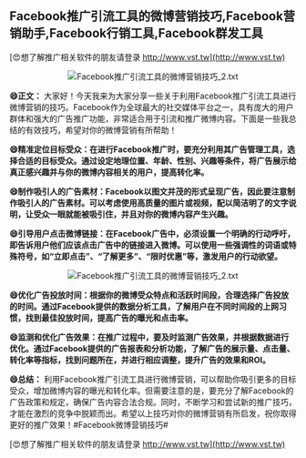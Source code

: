 ## **Facebook推广引流工具的微博营销技巧,Facebook营销助手,Facebook行销工具,Facebook群发工具**

[😍想了解推广相关软件的朋友请登录 http://www.vst.tw](http://www.vst.tw)

 <center><img src="https://vst.tw/MP4/tuiguang/png/6.png" alt="Facebook推广引流工具的微博营销技巧_2.txt"></center>

**😄正文：**
大家好！今天我来为大家分享一些关于利用Facebook推广引流工具进行微博营销的技巧。Facebook作为全球最大的社交媒体平台之一，具有庞大的用户群体和强大的广告推广功能，非常适合用于引流和推广微博内容。下面是一些我总结的有效技巧，希望对你的微博营销有所帮助！

**😄精准定位目标受众：在进行Facebook推广时，要充分利用其广告管理工具，选择合适的目标受众。通过设定地理位置、年龄、性别、兴趣等条件，将广告展示给真正感兴趣并与你的微博内容相关的用户，提高转化率。**

**😄制作吸引人的广告素材：Facebook以图文并茂的形式呈现广告，因此要注意制作吸引人的广告素材。可以考虑使用高质量的图片或视频，配以简洁明了的文字说明，让受众一眼就能被吸引住，并且对你的微博内容产生兴趣。**

**😄引导用户点击微博链接：在Facebook广告中，必须设置一个明确的行动呼吁，即告诉用户他们应该点击广告中的链接进入微博。可以使用一些强调性的词语或特殊符号，如“立即点击”、“了解更多”、“限时优惠”等，激发用户的行动欲望。**

 <center><img src="https://vst.tw/MP4/tuiguang/png/0.png" alt="Facebook推广引流工具的微博营销技巧_2.txt"></center>

**😄优化广告投放时间：根据你的微博受众特点和活跃时间段，合理选择广告投放的时间。通过Facebook提供的数据分析工具，了解用户在不同时间段的上网习惯，找到最佳投放时间，提高广告的曝光和点击率。**

**😄监测和优化广告效果：在推广过程中，要及时监测广告效果，并根据数据进行优化。通过Facebook提供的广告报表和分析功能，了解广告的展示量、点击量、转化率等指标，找到问题所在，并进行相应调整，提升广告的效果和ROI。**

**😄总结：**
利用Facebook推广引流工具进行微博营销，可以帮助你吸引更多的目标受众，增加微博内容的曝光和转化率。但需要注意的是，要充分了解Facebook的广告政策和规定，确保广告内容合法合规。同时，不断学习和尝试新的推广技巧，才能在激烈的竞争中脱颖而出。希望以上技巧对你的微博营销有所启发，祝你取得更好的推广效果！#Facebook微博营销技巧#

[😍想了解推广相关软件的朋友请登录 http://www.vst.tw](http://www.vst.tw)



